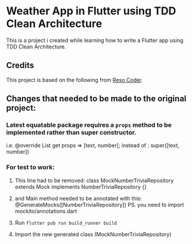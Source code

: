 # Weather App in Flutter using TDD Clean Architecture

This is a project i created while learning how to write a Flutter app using TDD Clean Architecture.

## Credits

This project is based on the following from [Reso Coder](https://resocoder.com/2019/08/27/flutter-tdd-clean-architecture-course-1-explanation-project-structure/).

## Changes that needed to be made to the original project:

### Latest equatable package requires a `props` method to be implemented rather than super constructor.

i.e.
@override
List<Object> get props => [text, number];
instead of : super([text, number])

### For test to work:

1.  This line had to be removed:
    class MockNumberTriviaRepository extends Mock implements NumberTriviaRepository {}

2.  and Main method needed to be annotated with this:
    @GenerateMocks([NumberTriviaRepository])
    PS. you need to import mockito/annotations.dart

3.  Run `flutter pub run build_runner build`

4.  Import the new generated class
    (MockNumberTriviaRepository)
